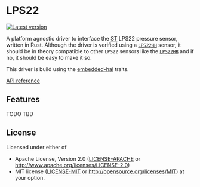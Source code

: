 LPS22
=====

[![Latest version](https://img.shields.io/crates/v/lps22.svg)](https://crates.io/crates/lps22)

A platform agnostic driver to interface the [ST][ST] LPS22 pressure sensor, written in Rust. Although the driver is verified using a [`LPS22HH`][LPS22HH] sensor, it should be in theory compatible to other `LPS22` sensors like the [`LPS22HB`][LPS22HB] and if no, it should be easy to make it so.

This driver is build using the [embedded-hal][embedded-hal] traits.

[API reference]

## Features

TODO TBD


## License

Licensed under either of
- Apache License, Version 2.0 ([LICENSE-APACHE](LICENSE-APACHE) or http://www.apache.org/licenses/LICENSE-2.0)
- MIT license ([LICENSE-MIT](LICENSE-MIT) or http://opensource.org/licenses/MIT)
at your option.

[ST]: https://www.st.com/en/mems-and-sensors/pressure-sensors.html?querycriteria=productId=SC1316
[LPS22HH]: https://www.st.com/en/mems-and-sensors/lps22hh.html
[LPS22HB]: https://www.st.com/en/mems-and-sensors/lps22hb.html
[embedded-hal]: https://docs.rs/embedded-hal/
[API reference]: https://docs.rs/lps22
